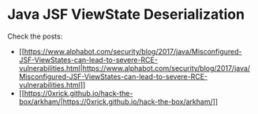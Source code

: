 # Java JSF ViewState Deserialization


Check the posts:

- [[https://www.alphabot.com/security/blog/2017/java/Misconfigured-JSF-ViewStates-can-lead-to-severe-RCE-vulnerabilities.html|https://www.alphabot.com/security/blog/2017/java/Misconfigured-JSF-ViewStates-can-lead-to-severe-RCE-vulnerabilities.html]]
- [[https://0xrick.github.io/hack-the-box/arkham/|https://0xrick.github.io/hack-the-box/arkham/]]




